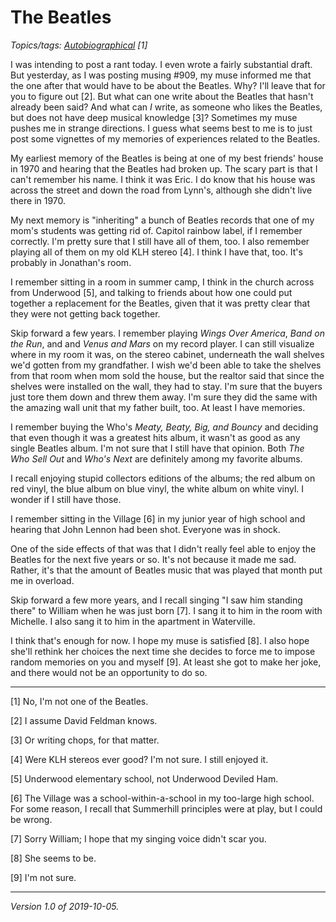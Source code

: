 The Beatles
===========

*Topics/tags: [Autobiographical](index-autobiographical) [1]*

I was intending to post a rant today.  I even wrote a fairly
substantial draft.  But yesterday, as I was posting musing #909,
my muse informed me that the one after that would have to be about
the Beatles.  Why?  I'll leave that for you to figure out [2].  But
what can one write about the Beatles that hasn't already been said?
And what can *I* write, as someone who likes the Beatles, but does
not have deep musical knowledge [3]?  Sometimes my muse pushes me
in strange directions.  I guess what seems best to me is to just
post some vignettes of my memories of experiences related to the
Beatles.

My earliest memory of the Beatles is being at one of my best friends'
house in 1970 and hearing that the Beatles had broken up.  The scary
part is that I can't remember his name.  I think it was Eric.  I do
know that his house was across the street and down the road from
Lynn's, although she didn't live there in 1970.

My next memory is "inheriting" a bunch of Beatles records that one
of my mom's students was getting rid of.  Capitol rainbow label,
if I remember correctly.  I'm pretty sure that I still have all of
them, too.  I also remember playing all of them on my old KLH stereo [4].
I think I have that, too.  It's probably in Jonathan's room.

I remember sitting in a room in summer camp, I think in the church
across from Underwood [5], and talking to friends about how one
could put together a replacement for the Beatles, given that it
was pretty clear that they were not getting back together.

Skip forward a few years.  I remember playing _Wings Over America_,
_Band on the Run_, and and _Venus and Mars_ on my record player.
I can still visualize where in my room it was, on the stereo cabinet,
underneath the wall shelves we'd gotten from my grandfather.  I
wish we'd been able to take the shelves from that room when mom
sold the house, but the realtor said that since the shelves were
installed on the wall, they had to stay.  I'm sure that the buyers
just tore them down and threw them away.  I'm sure they did the
same with the amazing wall unit that my father built, too.  At least
I have memories.

I remember buying the Who's _Meaty, Beaty, Big, and Bouncy_ and
deciding that even though it was a greatest hits album, it wasn't
as good as any single Beatles album.  I'm not sure that I still
have that opinion.  Both _The Who Sell Out_ and _Who's Next_ are
definitely among my favorite albums.

I recall enjoying stupid collectors editions of the albums; the
red album on red vinyl, the blue album on blue vinyl, the white
album on white vinyl.  I wonder if I still have those.

I remember sitting in the Village [6] in my junior year of high school
and hearing that John Lennon had been shot.  Everyone was in shock.

One of the side effects of that was that I didn't really feel able
to enjoy the Beatles for the next five years or so.  It's not because
it made me sad. Rather, it's that the amount of Beatles music that
was played that month put me in overload.

Skip forward a few more years, and I recall singing "I saw him
standing there" to William when he was just born [7].  I sang it
to him in the room with Michelle.  I also sang it to him in the
apartment in Waterville.

I think that's enough for now.  I hope my muse is satisfied [8].
I also hope she'll rethink her choices the next time she decides
to force me to impose random memories on you and myself [9].  At
least she got to make her joke, and there would not be an opportunity
to do so.

---

[1] No, I'm not one of the Beatles.

[2] I assume David Feldman knows.

[3] Or writing chops, for that matter.

[4] Were KLH stereos ever good?  I'm not sure.  I still enjoyed it.

[5] Underwood elementary school, not Underwood Deviled Ham.

[6] The Village was a school-within-a-school in my too-large high
school.  For some reason, I recall that Summerhill principles were
at play, but I could be wrong.

[7] Sorry William; I hope that my singing voice didn't scar you.

[8] She seems to be.

[9] I'm not sure.

---

*Version 1.0 of 2019-10-05.*
